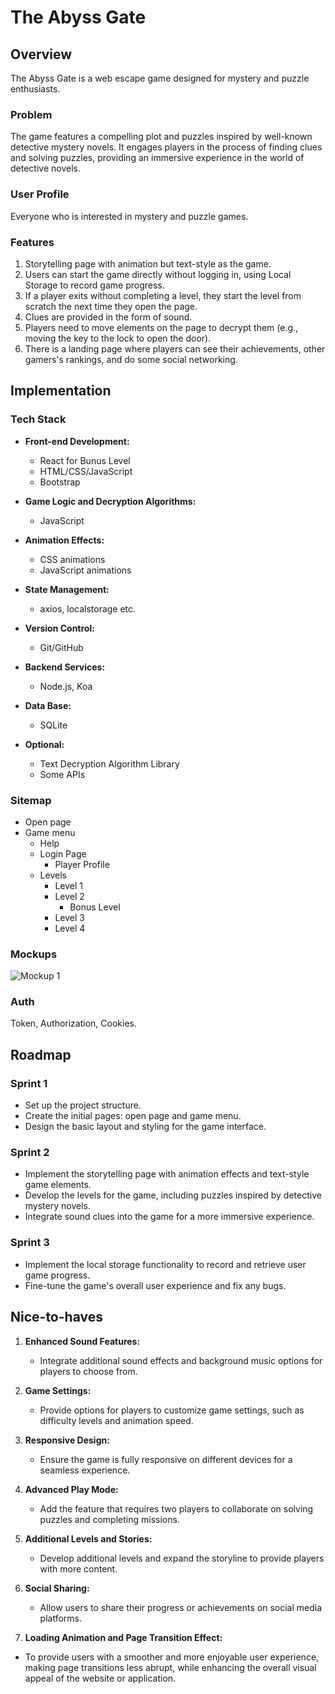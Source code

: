 # The Abyss Gate

## Overview

The Abyss Gate is a web escape game designed for mystery and puzzle enthusiasts.

### Problem

The game features a compelling plot and puzzles inspired by well-known detective mystery novels. It engages players in the process of finding clues and solving puzzles, providing an immersive experience in the world of detective novels.

### User Profile

Everyone who is interested in mystery and puzzle games.

### Features

1. Storytelling page with animation but text-style as the game.
2. Users can start the game directly without logging in, using Local Storage to record game progress.
3. If a player exits without completing a level, they start the level from scratch the next time they open the page.
4. Clues are provided in the form of sound.
5. Players need to move elements on the page to decrypt them (e.g., moving the key to the lock to open the door).
6. There is a landing page where players can see their achievements, other gamers's rankings, and do some social networking.

## Implementation

### Tech Stack

- **Front-end Development:**

  - React for Bunus Level
  - HTML/CSS/JavaScript
  - Bootstrap  

- **Game Logic and Decryption Algorithms:**

  - JavaScript

- **Animation Effects:**

  - CSS animations
  - JavaScript animations

- **State Management:**

  - axios, localstorage etc.

- **Version Control:**

  - Git/GitHub

- **Backend Services:**

  - Node.js, Koa

- **Data Base:**

  - SQLite

- **Optional:**
  - Text Decryption Algorithm Library
  - Some APIs

### Sitemap

- Open page
- Game menu
  - Help
  - Login Page
    - Player Profile
  - Levels
    - Level 1
    - Level 2
      - Bonus Level
    - Level 3
    - Level 4

### Mockups

![Mockup 1](./1.png)

### Auth

Token, Authorization, Cookies.

## Roadmap

### Sprint 1

- Set up the project structure.
- Create the initial pages: open page and game menu.
- Design the basic layout and styling for the game interface.

### Sprint 2

- Implement the storytelling page with animation effects and text-style game elements.
- Develop the levels for the game, including puzzles inspired by detective mystery novels.
- Integrate sound clues into the game for a more immersive experience.

### Sprint 3

- Implement the local storage functionality to record and retrieve user game progress.
- Fine-tune the game's overall user experience and fix any bugs.

## Nice-to-haves

1. **Enhanced Sound Features:**
   - Integrate additional sound effects and background music options for players to choose from.
2. **Game Settings:**

   - Provide options for players to customize game settings, such as difficulty levels and animation speed.

3. **Responsive Design:**

   - Ensure the game is fully responsive on different devices for a seamless experience.

4. **Advanced Play Mode:**

   - Add the feature that requires two players to collaborate on solving puzzles and completing missions.

5. **Additional Levels and Stories:**

   - Develop additional levels and expand the storyline to provide players with more content.

6. **Social Sharing:**

   - Allow users to share their progress or achievements on social media platforms.

7. **Loading Animation and Page Transition Effect:**

- To provide users with a smoother and more enjoyable user experience, making page transitions less abrupt, while enhancing the overall visual appeal of the website or application.

